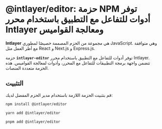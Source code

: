 # @intlayer/editor: حزمة NPM توفر أدوات للتفاعل مع التطبيق باستخدام محرر Intlayer ومعالجة القواميس

**Intlayer** هي مجموعة من الحزم المصممة خصيصًا لمطوري JavaScript. وهي متوافقة مع أطر العمل مثل React و Next.js و Express.js.

حزمة **`intlayer-editor`** توفر أدوات للتفاعل مع التطبيق باستخدام محرر Intlayer. تتضمن واجهة برمجة التطبيقات للتفاعل مع المحرر، وأدوات لمعالجة القواميس. هذه الحزمة متعددة المنصات.

## التثبيت

قم بتثبيت الحزمة اللازمة باستخدام مدير الحزم المفضل لديك:

```bash
npm install @intlayer/editor
```

```bash
yarn add @intlayer/editor
```

```bash
pnpm add @intlayer/editor
```
